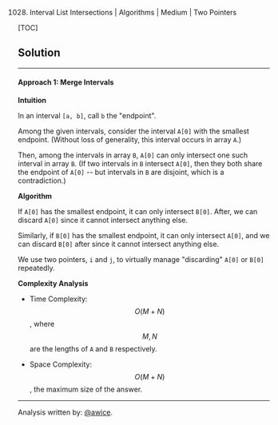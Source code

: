 1028. Interval List Intersections | Algorithms | Medium | Two Pointers

[TOC]

## Solution
---
#### Approach 1: Merge Intervals

**Intuition**

In an interval `[a, b]`, call `b` the "endpoint".

Among the given intervals, consider the interval `A[0]` with the smallest endpoint.  (Without loss of generality, this interval occurs in array `A`.)

Then, among the intervals in array `B`, `A[0]` can only intersect one such interval in array `B`.  (If two intervals in `B` intersect `A[0]`, then they both share the endpoint of `A[0]` -- but intervals in `B` are disjoint, which is a contradiction.)

**Algorithm**

If `A[0]` has the smallest endpoint, it can only intersect `B[0]`.  After, we can discard `A[0]` since it cannot intersect anything else.

Similarly, if `B[0]` has the smallest endpoint, it can only intersect `A[0]`, and we can discard `B[0]` after since it cannot intersect anything else.

We use two pointers, `i` and `j`, to virtually manage "discarding" `A[0]` or `B[0]` repeatedly.



**Complexity Analysis**

* Time Complexity:  $$O(M + N)$$, where $$M, N$$ are the lengths of `A` and `B` respectively.

* Space Complexity:  $$O(M + N)$$, the maximum size of the answer.




---
Analysis written by: [@awice](https://leetcode.com/awice).
